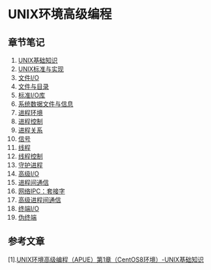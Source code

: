 # UNIX环境高级编程

## 章节笔记

1. [UNIX基础知识]()
2. [UNIX标准与实现]()
3. [文件I/O]()
4. [文件与目录]()
5. [标准I/O库]()
6. [系统数据文件与信息]()
7. [进程环境](https://github.com/ZYBO-o/APUE_learning/blob/main/APUE%20Notes/%E8%BF%9B%E7%A8%8B%E7%8E%AF%E5%A2%83.md)
8. [进程控制](https://github.com/ZYBO-o/APUE_learning/blob/main/APUE%20Notes/%E8%BF%9B%E7%A8%8B%E6%8E%A7%E5%88%B6.md)
9. [进程关系]()
10. [信号]()
11. [线程]()
12. [线程控制]()
13. [守护进程]()
14. [高级I/O]()
15. [进程间通信]()
16. [网络IPC：套接字]()
17. [高级进程间通信]()
18. [终端I/O]()
19. [伪终端]()

## 参考文章

[1].[UNIX环境高级编程（APUE）第1章（CentOS8环境）-UNIX基础知识](https://zhuanlan.zhihu.com/p/130801658)

